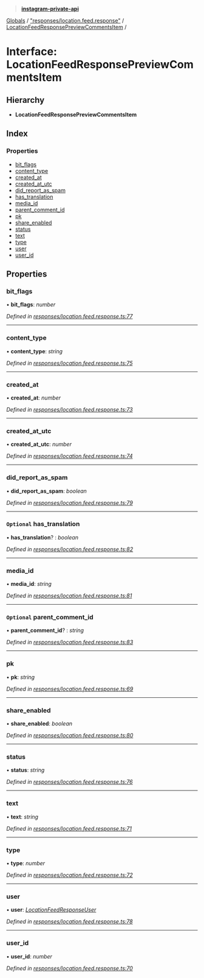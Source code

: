 > **[instagram-private-api](../README.md)**

[Globals](../README.md) / ["responses/location.feed.response"](../modules/_responses_location_feed_response_.md) / [LocationFeedResponsePreviewCommentsItem](_responses_location_feed_response_.locationfeedresponsepreviewcommentsitem.md) /

# Interface: LocationFeedResponsePreviewCommentsItem

## Hierarchy

* **LocationFeedResponsePreviewCommentsItem**

## Index

### Properties

* [bit_flags](_responses_location_feed_response_.locationfeedresponsepreviewcommentsitem.md#bit_flags)
* [content_type](_responses_location_feed_response_.locationfeedresponsepreviewcommentsitem.md#content_type)
* [created_at](_responses_location_feed_response_.locationfeedresponsepreviewcommentsitem.md#created_at)
* [created_at_utc](_responses_location_feed_response_.locationfeedresponsepreviewcommentsitem.md#created_at_utc)
* [did_report_as_spam](_responses_location_feed_response_.locationfeedresponsepreviewcommentsitem.md#did_report_as_spam)
* [has_translation](_responses_location_feed_response_.locationfeedresponsepreviewcommentsitem.md#optional-has_translation)
* [media_id](_responses_location_feed_response_.locationfeedresponsepreviewcommentsitem.md#media_id)
* [parent_comment_id](_responses_location_feed_response_.locationfeedresponsepreviewcommentsitem.md#optional-parent_comment_id)
* [pk](_responses_location_feed_response_.locationfeedresponsepreviewcommentsitem.md#pk)
* [share_enabled](_responses_location_feed_response_.locationfeedresponsepreviewcommentsitem.md#share_enabled)
* [status](_responses_location_feed_response_.locationfeedresponsepreviewcommentsitem.md#status)
* [text](_responses_location_feed_response_.locationfeedresponsepreviewcommentsitem.md#text)
* [type](_responses_location_feed_response_.locationfeedresponsepreviewcommentsitem.md#type)
* [user](_responses_location_feed_response_.locationfeedresponsepreviewcommentsitem.md#user)
* [user_id](_responses_location_feed_response_.locationfeedresponsepreviewcommentsitem.md#user_id)

## Properties

###  bit_flags

• **bit_flags**: *number*

*Defined in [responses/location.feed.response.ts:77](https://github.com/dilame/instagram-private-api/blob/173bc62/src/responses/location.feed.response.ts#L77)*

___

###  content_type

• **content_type**: *string*

*Defined in [responses/location.feed.response.ts:75](https://github.com/dilame/instagram-private-api/blob/173bc62/src/responses/location.feed.response.ts#L75)*

___

###  created_at

• **created_at**: *number*

*Defined in [responses/location.feed.response.ts:73](https://github.com/dilame/instagram-private-api/blob/173bc62/src/responses/location.feed.response.ts#L73)*

___

###  created_at_utc

• **created_at_utc**: *number*

*Defined in [responses/location.feed.response.ts:74](https://github.com/dilame/instagram-private-api/blob/173bc62/src/responses/location.feed.response.ts#L74)*

___

###  did_report_as_spam

• **did_report_as_spam**: *boolean*

*Defined in [responses/location.feed.response.ts:79](https://github.com/dilame/instagram-private-api/blob/173bc62/src/responses/location.feed.response.ts#L79)*

___

### `Optional` has_translation

• **has_translation**? : *boolean*

*Defined in [responses/location.feed.response.ts:82](https://github.com/dilame/instagram-private-api/blob/173bc62/src/responses/location.feed.response.ts#L82)*

___

###  media_id

• **media_id**: *string*

*Defined in [responses/location.feed.response.ts:81](https://github.com/dilame/instagram-private-api/blob/173bc62/src/responses/location.feed.response.ts#L81)*

___

### `Optional` parent_comment_id

• **parent_comment_id**? : *string*

*Defined in [responses/location.feed.response.ts:83](https://github.com/dilame/instagram-private-api/blob/173bc62/src/responses/location.feed.response.ts#L83)*

___

###  pk

• **pk**: *string*

*Defined in [responses/location.feed.response.ts:69](https://github.com/dilame/instagram-private-api/blob/173bc62/src/responses/location.feed.response.ts#L69)*

___

###  share_enabled

• **share_enabled**: *boolean*

*Defined in [responses/location.feed.response.ts:80](https://github.com/dilame/instagram-private-api/blob/173bc62/src/responses/location.feed.response.ts#L80)*

___

###  status

• **status**: *string*

*Defined in [responses/location.feed.response.ts:76](https://github.com/dilame/instagram-private-api/blob/173bc62/src/responses/location.feed.response.ts#L76)*

___

###  text

• **text**: *string*

*Defined in [responses/location.feed.response.ts:71](https://github.com/dilame/instagram-private-api/blob/173bc62/src/responses/location.feed.response.ts#L71)*

___

###  type

• **type**: *number*

*Defined in [responses/location.feed.response.ts:72](https://github.com/dilame/instagram-private-api/blob/173bc62/src/responses/location.feed.response.ts#L72)*

___

###  user

• **user**: *[LocationFeedResponseUser](_responses_location_feed_response_.locationfeedresponseuser.md)*

*Defined in [responses/location.feed.response.ts:78](https://github.com/dilame/instagram-private-api/blob/173bc62/src/responses/location.feed.response.ts#L78)*

___

###  user_id

• **user_id**: *number*

*Defined in [responses/location.feed.response.ts:70](https://github.com/dilame/instagram-private-api/blob/173bc62/src/responses/location.feed.response.ts#L70)*